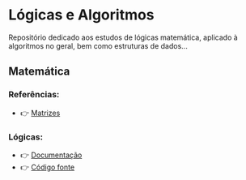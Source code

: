 # Lógicas e Algoritmos

Repositório dedicado aos estudos de lógicas matemática, aplicado à algoritmos no geral, bem como estruturas de dados...



## Matemática

### Referências:

* :point_right: [Matrizes](matematica/matriz)
### Lógicas:

* :point_right: [Documentação](matematica/logicas)
* :point_right: [Código fonte](matematica/logicas/src)